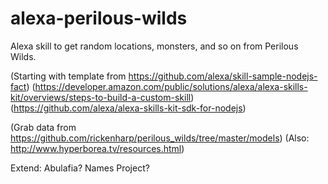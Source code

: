 # alexa-perilous-wilds

Alexa skill to get random locations, monsters, and so on from Perilous Wilds.

(Starting with template from https://github.com/alexa/skill-sample-nodejs-fact)
(https://developer.amazon.com/public/solutions/alexa/alexa-skills-kit/overviews/steps-to-build-a-custom-skill)
(https://github.com/alexa/alexa-skills-kit-sdk-for-nodejs)

(Grab data from https://github.com/rickenharp/perilous_wilds/tree/master/models)
(Also: http://www.hyperborea.tv/resources.html)

Extend: Abulafia? Names Project?
